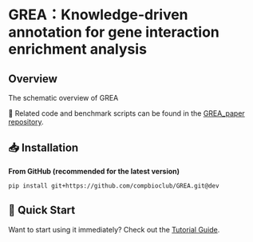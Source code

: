 # GREA：Knowledge-driven annotation for gene interaction enrichment analysis

## Overview

The schematic overview of GREA

🔗 Related code and benchmark scripts can be found in the [GREA_paper repository](https://github.com/compbioclub/GREA_paper).

## 📥 Installation

**From GitHub (recommended for the latest version)**

```
pip install git+https://github.com/compbioclub/GREA.git@dev
```

## 🚀 Quick Start

Want to start using it immediately? Check out the [Tutorial Guide](https://compbioclub.github.io/GREA/).


